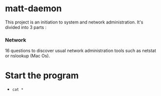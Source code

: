 # matt-daemon

This project is an initiation to system and network administration. It's divided into 3 parts :

### Network

16 questions to discover usual network administration tools such as netstat or nslookup (Mac Os).

# Start the program

- ```cat *```
